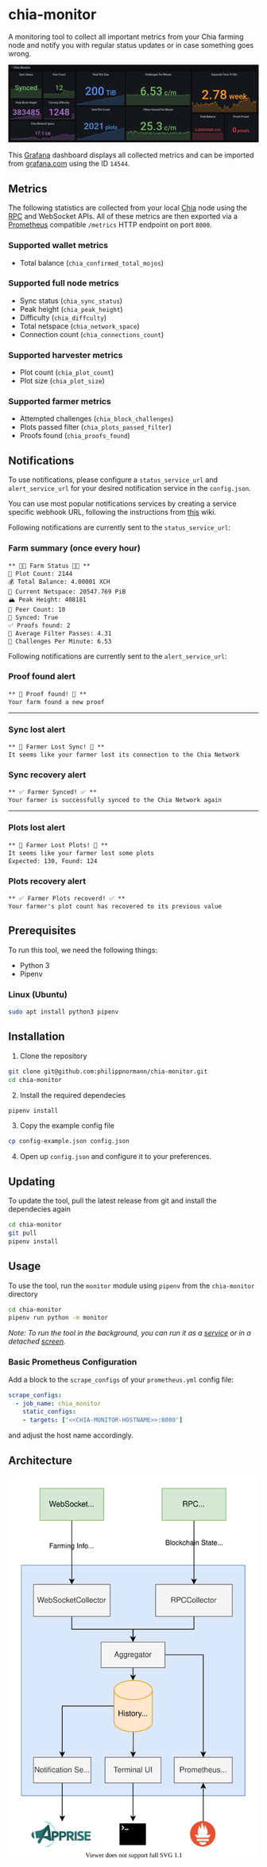# chia-monitor

A monitoring tool to collect all important metrics from your Chia farming node and notify you with regular status updates or in case something goes wrong.

![grafana](.readme/grafana.png)

This [Grafana](https://grafana.com/) dashboard displays all collected metrics and can be imported from [grafana.com](https://grafana.com/grafana/dashboards/14544) using the ID `14544`.

## Metrics
The following statistics are collected from your local [Chia](https://chia.net) node using the [RPC](https://github.com/Chia-Network/chia-blockchain/wiki/RPC-Interfaces) and WebSocket APIs. All of these metrics are then exported via a [Prometheus](https://prometheus.io) compatible `/metrics` HTTP endpoint on port `8000`.

### Supported wallet metrics
- Total balance (`chia_confirmed_total_mojos`)

### Supported full node metrics
- Sync status (`chia_sync_status`)
- Peak height (`chia_peak_height`)
- Difficulty (`chia_diffculty`)
- Total netspace (`chia_network_space`)
- Connection count (`chia_connections_count`)

### Supported harvester metrics
- Plot count (`chia_plot_count`)
- Plot size (`chia_plot_size`)

### Supported farmer metrics
- Attempted challenges (`chia_block_challenges`)
- Plots passed filter (`chia_plots_passed_filter`)
- Proofs found (`chia_proofs_found`)

## Notifications
To use notifications, please configure a `status_service_url` and `alert_service_url` for your desired notification service in the `config.json`. 

You can use most popular notifications services by creating a service specific webhook URL, following the instructions from [this](https://github.com/caronc/apprise/wiki) wiki.

Following notifications are currently sent to the `status_service_url`:
### Farm summary (once every hour)
```
** 👨‍🌾 Farm Status 👩‍🌾 **
🌾 Plot Count: 2144
💰 Total Balance: 4.00001 XCH
💾 Current Netspace: 20547.769 PiB
🏔️ Peak Height: 408181
📶 Peer Count: 10
🔄 Synced: True
✅ Proofs found: 2
🔎 Average Filter Passes: 4.31
🎰 Challenges Per Minute: 6.53
```
Following notifications are currently sent to the `alert_service_url`:

### Proof found alert
```
** 🤑 Proof found! 🤑 **
Your farm found a new proof
```
---
### Sync lost alert
```
** 🚨 Farmer Lost Sync! 🚨 **
It seems like your farmer lost its connection to the Chia Network
```
### Sync recovery alert
```
** ✅ Farmer Synced! ✅ **
Your farmer is successfully synced to the Chia Network again
```
---
### Plots lost alert
```
** 🚨 Farmer Lost Plots! 🚨 **
It seems like your farmer lost some plots
Expected: 130, Found: 124
```
### Plots recovery alert
```
** ✅ Farmer Plots recoverd! ✅ **
Your farmer's plot count has recovered to its previous value
```

## Prerequisites
To run this tool, we need the following things:
- Python 3
- Pipenv

### Linux (Ubuntu)
```bash
sudo apt install python3 pipenv
```
## Installation
1. Clone the repository
```bash
git clone git@github.com:philippnormann/chia-monitor.git
cd chia-monitor
```
2. Install the required dependecies
```bash
pipenv install 
```
3. Copy the example config file
```bash
cp config-example.json config.json
```
4. Open up `config.json` and configure it to your preferences.

## Updating
To update the tool, pull the latest release from git and install the dependecies again
```bash
cd chia-monitor
git pull
pipenv install
```
## Usage
To use the tool, run the `monitor` module using `pipenv` from the `chia-monitor` directory
```bash
cd chia-monitor
pipenv run python -m monitor
```
_Note: To run the tool in the background, you can run it as a [service](https://wiki.archlinux.org/title/systemd#Writing_unit_files) or in a detached [screen](https://wiki.archlinux.org/title/GNU_Screen)._
### Basic Prometheus Configuration
Add a block to the `scrape_configs` of your `prometheus.yml` config file:
```yaml
scrape_configs:
  - job_name: chia_monitor
    static_configs:
    - targets: ['<<CHIA-MONITOR-HOSTNAME>>:8000']
```
and adjust the host name accordingly.

## Architecture
![architecture](.readme/architecture.svg)